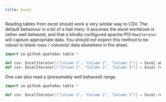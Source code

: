 ```yaml
---
title: Excel
---
```


Reading tables from excel should work a very similar way to CSV. The default behaviour is a bit of a hail mary. It assumes the excel workbook is rather well behaved, and that a blindly configured apache POI `RowIterator` will capture appropriate data. You should _not_ expect this method to be robust to blank rows / columns/ data elsewhere in the sheet.

```scala sc:nocompile
import io.github.quafadas.table.*

def csv: ExcelIterator[("Column 1", "Column 2", "Column 3")] = Excel.absolutePath("path/to/SimpleTable.xlsx", "Sheet1")
def csv: ExcelIterator[("Column 1", "Column 2", "Column 3")] = Excel.resource("SimpleTable.xlsx", "Sheet1")
```

One can also read a (presumably well behaved) range.

```scala sc:nocompile
import io.github.quafadas.table.*

def csv: ExcelIterator[("Column 1", "Column 2", "Column 3")] = Excel.resource("path/to/SimpleTable.xlsx", "Sheet1", "A1:C3")
```
